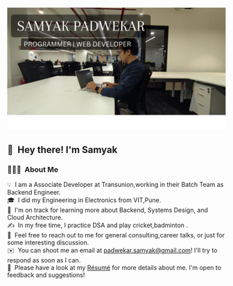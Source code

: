 ![SAMYAK PADWEKAR](https://raw.githubusercontent.com/samyakpadwekar/samyakpadwekar/master/SAMYAK%20PADWEKAR.png)

## 👋 &nbsp;Hey there! I'm Samyak

### 👨🏻‍💻 &nbsp;About Me

💡 &nbsp;I am a Associate Developer at Transunion,working in their Batch Team as Backend Engineer.\
🎓 &nbsp;I did my Engineering in Electronics from VIT,Pune.\
🌱 &nbsp;I'm on track for learning more about Backend, Systems Design, and Cloud Architecture.\
✍️ &nbsp;In my free time, I practice DSA and play cricket,badminton .\
💬 &nbsp;Feel free to reach out to me for general consulting,career talks, or just for some interesting discussion.\
✉️ &nbsp;You can shoot me an email at padwekar.samyak@gmail.com! I'll try to respond as soon as I can.\
📄 &nbsp;Please have a look at my [Résumé](https://drive.google.com/file/d/1nil7EPweMZKlSjSBFsFFVWo2XUzUBtoG/view?usp=share_link) for more details about me. I'm open to feedback and suggestions!
